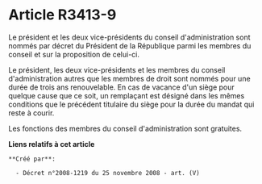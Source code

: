 # Article R3413-9

Le président et les deux vice-présidents du conseil d'administration sont nommés par décret du Président de la République
parmi les membres du conseil et sur la proposition de celui-ci.

Le président, les deux vice-présidents et les membres du conseil d'administration autres que les membres de droit sont nommés
pour une durée de trois ans renouvelable. En cas de vacance d'un siège pour quelque cause que ce soit, un remplaçant est
désigné dans les mêmes conditions que le précédent titulaire du siège pour la durée du mandat qui reste à courir.

Les fonctions des membres du conseil d'administration sont gratuites.

**Liens relatifs à cet article**

	**Créé par**:

	  - Décret n°2008-1219 du 25 novembre 2008 - art. (V)
